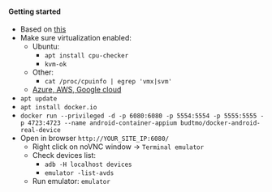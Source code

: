 #### Getting started
* Based on [this](https://github.com/budtmo/docker-android)
* Make sure virtualization enabled:
    * Ubuntu:
        * `apt install cpu-checker`
        * `kvm-ok`
    * Other:
        * `cat /proc/cpuinfo | egrep 'vmx|svm'`
    * [Azure, AWS, Google cloud](https://github.com/budtmo/docker-android/blob/master/README_CLOUD.md)
* `apt update`
* `apt install docker.io`
* `docker run --privileged -d -p 6080:6080 -p 5554:5554 -p 5555:5555 -p 4723:4723 --name android-container-appium budtmo/docker-android-real-device`
* Open in browser `http://YOUR_SITE_IP:6080/`
    * Right click on noVNC window -> `Terminal emulator`
    * Check devices list: 
        * `adb -H localhost devices`
        * `emulator -list-avds`
    * Run emulator: `emulator`



